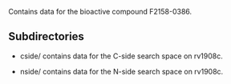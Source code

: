 Contains data for the bioactive compound F2158-0386.

## Subdirectories

- cside/ contains data for the C-side search space on rv1908c.

- nside/ contains data for the N-side search space on rv1908c.

